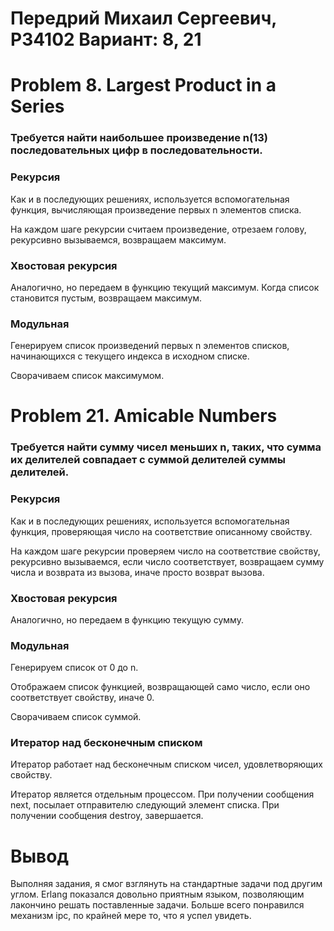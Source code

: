 Передрий Михаил Сергеевич, P34102
Вариант: 8, 21
=====
# Problem 8. Largest Product in a Series
### Требуется найти наибольшее произведение n(13) последовательных цифр в последовательности.
### Рекурсия
Как и в последующих решениях, используется вспомогательная функция, вычисляющая произведение первых n элементов списка.

На каждом шаге рекурсии считаем произведение, отрезаем голову, рекурсивно вызываемся, возвращаем максимум.

### Хвостовая рекурсия
Аналогично, но передаем в функцию текущий максимум. Когда список становится пустым, возвращаем максимум.

### Модульная
Генерируем список произведений первых n элементов списков, начинающихся с текущего индекса в исходном списке.

Сворачиваем список максимумом.

# Problem 21. Amicable Numbers
### Требуется найти сумму чисел меньших n, таких, что сумма их делителей совпадает с суммой делителей суммы делителей.
### Рекурсия
Как и в последующих решениях, используется вспомогательная функция, проверяющая число на соответствие описанному свойству.

На каждом шаге рекурсии проверяем число на соответствие свойству, рекурсивно вызываемся, если число соответствует, возвращаем сумму числа и возврата из вызова, иначе просто возврат вызова.

### Хвостовая рекурсия
Аналогично, но передаем в функцию текущую сумму.

### Модульная
Генерируем список от 0 до n.

Отображаем список функцией, возвращающей само число, если оно соответствует свойству, иначе 0.

Сворачиваем список суммой.

### Итератор над бесконечным списком
Итератор работает над бесконечным списком чисел, удовлетворяющих свойству.

Итератор является отдельным процессом. При получении сообщения next, посылает отправителю следующий элемент списка. При получении сообщения destroy, завершается.

# Вывод
Выполняя задания, я смог взглянуть на стандартные задачи под другим углом. Erlang показался довольно приятным языком, позволяющим лакончино решать поставленные задачи. Больше всего понравился механизм ipc, по крайней мере то, что я успел увидеть.
